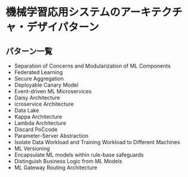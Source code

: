 # 機械学習応用システムのアーキテクチャ・デザイパターン

## パターン一覧 

- Separation of Concerns and Modularization of ML Components
- Federated Learning
- Secure Aggregation
- Deployable Canary Model
- Event-driven ML Microservices
- Daisy Architecture
- icroservice Architecture
- Data Lake
- Kappa Architecture
- Lambda Architecture
- Discard PoCcode
- Parameter-Server Abstraction
- Isolate Data Workload and Training Workload to Different Machines
- ML Versioning
- Encapsulate ML models within rule-base safeguards
- Distinguish Business Logic from ML Models
- ML Gateway Routing Architecture
